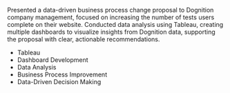 Presented a data-driven business process change proposal to Dognition company management, focused on increasing the number of tests users complete on their website. Conducted data analysis using Tableau, creating multiple dashboards to visualize insights from Dognition data, supporting the proposal with clear, actionable recommendations.
- Tableau  
- Dashboard Development  
- Data Analysis  
- Business Process Improvement  
- Data-Driven Decision Making

